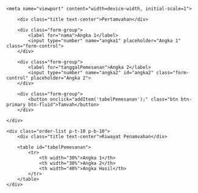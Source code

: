 <!DOCTYPE html>
<html>
<head>
	<title>Tabel Form</title>
	<link rel="stylesheet" href="style.css">

	<meta name="viewport" content="width=device-width, initial-scale=1">
</head>

<body id="body">
<div class="container">
	<div class="fill-form p-t-10 p-b-10">

		<div class="title text-center">Pertamvahan</div>
		
		<div class="form-group">
			<label for="nama">Angka 1</label>
			<input type="number" name="angka1" placeholder="Angka 1" class="form-control">
		</div>

		<div class="form-group">
			<label for="tanggalPemesanan">Angka 2</label>
			<input type="number" name="angka2" id="angka2" class="form-control" placeholder="Angka 2">
		</div>

		<div class="form-group">
			<button onclick="addItem('tabelPemesanan');" class="btn btn-primary btn-fluid">Tamvah</button>
		</div>

	</div>

	<div class="order-list p-t-10 p-b-10">
		<div class="title text-center">Riwayat Penamvahan</div>

		<table id="tabelPemesanan">
			<tr>
				<th width="30%">Angka 1</th>
				<th width="30%">Angka 2</th>
				<th width="40%">Angka Hasil</th>
			</tr>
		</table>
	</div>

</div>
<script>
	alert("Selamat datang");
	function addItem(tableIdName) {
		var angka1 =  document.getElementsByName("angka1")[0].value;
		var angka2 =  document.getElementsByName("angka2")[0].value;
		var angka3 = Number(angka1) + Number(angka2);

		htmlText = "<tr>" + 
		"<td>" + angka1 + "</td>" +
		"<td>" + angka2 + "</td>" +
		"<td>" + angka3 + "</td>" +
		"</tr>";

		document.getElementById(tableIdName).innerHTML += htmlText;
		document.getElementById("body").style.backgroundColor = "green";
		alert("Penamvahan Berhasil dilakukan.");
	}
</script>
</body>
</html>

